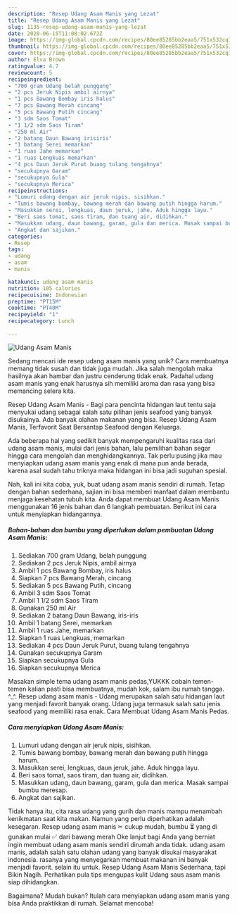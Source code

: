 ```yaml
---
description: "Resep Udang Asam Manis yang Lezat"
title: "Resep Udang Asam Manis yang Lezat"
slug: 1135-resep-udang-asam-manis-yang-lezat
date: 2020-06-15T11:08:02.672Z
image: https://img-global.cpcdn.com/recipes/80ee85285bb2eaa5/751x532cq70/udang-asam-manis-foto-resep-utama.jpg
thumbnail: https://img-global.cpcdn.com/recipes/80ee85285bb2eaa5/751x532cq70/udang-asam-manis-foto-resep-utama.jpg
cover: https://img-global.cpcdn.com/recipes/80ee85285bb2eaa5/751x532cq70/udang-asam-manis-foto-resep-utama.jpg
author: Elva Brown
ratingvalue: 4.7
reviewcount: 5
recipeingredient:
- "700 gram Udang belah punggung"
- "2 pcs Jeruk Nipis ambil airnya"
- "1 pcs Bawang Bombay iris halus"
- "7 pcs Bawang Merah cincang"
- "5 pcs Bawang Putih cincang"
- "3 sdm Saos Tomat"
- "1 1/2 sdm Saos Tiram"
- "250 ml Air"
- "2 batang Daun Bawang irisiris"
- "1 batang Serei memarkan"
- "1 ruas Jahe memarkan"
- "1 ruas Lengkuas memarkan"
- "4 pcs Daun Jeruk Purut buang tulang tengahnya"
- "secukupnya Garam"
- "secukupnya Gula"
- "secukupnya Merica"
recipeinstructions:
- "Lumuri udang dengan air jeruk nipis, sisihkan."
- "Tumis bawang bombay, bawang merah dan bawang putih hingga harum."
- "Masukkan serei, lengkuas, daun jeruk, jahe. Aduk hingga layu."
- "Beri saos tomat, saos tiram, dan tuang air, didihkan."
- "Masukkan udang, daun bawang, garam, gula dan merica. Masak sampai bumbu meresap."
- "Angkat dan sajikan."
categories:
- Resep
tags:
- udang
- asam
- manis

katakunci: udang asam manis 
nutrition: 105 calories
recipecuisine: Indonesian
preptime: "PT15M"
cooktime: "PT40M"
recipeyield: "1"
recipecategory: Lunch

---
```



![Udang Asam Manis](https://img-global.cpcdn.com/recipes/80ee85285bb2eaa5/751x532cq70/udang-asam-manis-foto-resep-utama.jpg)

Sedang mencari ide resep udang asam manis yang unik? Cara membuatnya memang tidak susah dan tidak juga mudah. Jika salah mengolah maka hasilnya akan hambar dan justru cenderung tidak enak. Padahal udang asam manis yang enak harusnya sih memiliki aroma dan rasa yang bisa memancing selera kita.

Resep Udang Asam Manis - Bagi para pencinta hidangan laut tentu saja menyukai udang sebagai salah satu pilihan jenis seafood yang banyak disukainya. Ada banyak olahan makanan yang bisa. Resep Udang Asam Manis, Terfavorit Saat Bersantap Seafood dengan Keluarga.

Ada beberapa hal yang sedikit banyak mempengaruhi kualitas rasa dari udang asam manis, mulai dari jenis bahan, lalu pemilihan bahan segar hingga cara mengolah dan menghidangkannya. Tak perlu pusing jika mau menyiapkan udang asam manis yang enak di mana pun anda berada, karena asal sudah tahu triknya maka hidangan ini bisa jadi suguhan spesial.


Nah, kali ini kita coba, yuk, buat udang asam manis sendiri di rumah. Tetap dengan bahan sederhana, sajian ini bisa memberi manfaat dalam membantu menjaga kesehatan tubuh kita. Anda dapat membuat Udang Asam Manis menggunakan 16 jenis bahan dan 6 langkah pembuatan. Berikut ini cara untuk menyiapkan hidangannya.

<!--inarticleads1-->

##### Bahan-bahan dan bumbu yang diperlukan dalam pembuatan Udang Asam Manis:

1. Sediakan 700 gram Udang, belah punggung
1. Sediakan 2 pcs Jeruk Nipis, ambil airnya
1. Ambil 1 pcs Bawang Bombay, iris halus
1. Siapkan 7 pcs Bawang Merah, cincang
1. Sediakan 5 pcs Bawang Putih, cincang
1. Ambil 3 sdm Saos Tomat
1. Ambil 1 1/2 sdm Saos Tiram
1. Gunakan 250 ml Air
1. Sediakan 2 batang Daun Bawang, iris-iris
1. Ambil 1 batang Serei, memarkan
1. Ambil 1 ruas Jahe, memarkan
1. Siapkan 1 ruas Lengkuas, memarkan
1. Sediakan 4 pcs Daun Jeruk Purut, buang tulang tengahnya
1. Gunakan secukupnya Garam
1. Siapkan secukupnya Gula
1. Siapkan secukupnya Merica


Masakan simple tema udang asam manis pedas,YUKKK cobain temen-temen kalian pasti bisa membuatnya, mudah kok, salam ibu rumah tangga. ^_^. Resep udang asam manis - Udang merupakan salah satu hidangan laut yang menjadi favorit banyak orang. Udang juga termasuk salah satu jenis seafood yang memiliki rasa enak. Cara Membuat Udang Asam Manis Pedas. 

<!--inarticleads2-->

##### Cara menyiapkan Udang Asam Manis:

1. Lumuri udang dengan air jeruk nipis, sisihkan.
1. Tumis bawang bombay, bawang merah dan bawang putih hingga harum.
1. Masukkan serei, lengkuas, daun jeruk, jahe. Aduk hingga layu.
1. Beri saos tomat, saos tiram, dan tuang air, didihkan.
1. Masukkan udang, daun bawang, garam, gula dan merica. Masak sampai bumbu meresap.
1. Angkat dan sajikan.


Tidak hanya itu, cita rasa udang yang gurih dan manis mampu menambah kenikmatan saat kita makan. Namun yang perlu diperhatikan adalah kesegaran. Resep udang asam manis ✂ cukup mudah, bumbu ⏳ yang di gunakan mulai ✅ dari bawang merah Oke lanjut bagi Anda yang berniat ingin membuat udang asam manis sendiri dirumah anda tidak. udang asam manis, adalah salah satu olahan udang yang banyak disukai masyarakat indonesia. rasanya yang menyegarkan membuat makanan ini banyak menjadi favorit. selain itu untuk. Resep Udang Asam Manis Sederhana, tapi Bikin Nagih. Perhatikan pula tips mengupas kulit Udang saus asam manis siap dihidangkan. 

Bagaimana? Mudah bukan? Itulah cara menyiapkan udang asam manis yang bisa Anda praktikkan di rumah. Selamat mencoba!
